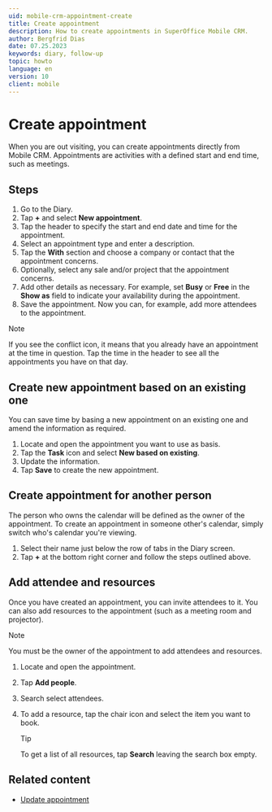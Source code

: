 ```yaml
---
uid: mobile-crm-appointment-create
title: Create appointment
description: How to create appointments in SuperOffice Mobile CRM.
author: Bergfrid Dias
date: 07.25.2023
keywords: diary, follow-up
topic: howto
language: en
version: 10
client: mobile
---
```


# Create appointment

When you are out visiting, you can create appointments directly from Mobile CRM. Appointments are activities with a defined start and end time, such as meetings.

## Steps

1. Go to the Diary.
2. Tap **+** and select **New appointment**.
3. Tap the header to specify the start and end date and time for the appointment.
4. Select an appointment type and enter a description.
5. Tap the **With** section and choose a company or contact that the appointment concerns.
6. Optionally, select any sale and/or project that the appointment concerns.
7. Add other details as necessary. For example, set **Busy** or **Free** in the **Show as** field to indicate your availability during the appointment.
8. Save the appointment. Now you can, for example, add more attendees to the appointment.

> [!NOTE]
> If you see the conflict icon, it means that you already have an appointment at the time in question. Tap the time in the header to see all the appointments you have on that day.

## Create new appointment based on an existing one

You can save time by basing a new appointment on an existing one and amend the information as required.

1. Locate and open the appointment you want to use as basis.
2. Tap the **Task** icon and select **New based on existing**.
3. Update the information.
4. Tap **Save** to create the new appointment.

## Create appointment for another person

The person who owns the calendar will be defined as the owner of the appointment. To create an appointment in someone other's calendar, simply switch who's calendar you're viewing.

1. Select their name just below the row of tabs in the Diary screen.
2. Tap **+** at the bottom right corner and follow the steps outlined above.

## Add attendee and resources

Once you have created an appointment, you can invite attendees to it. You can also add resources to the appointment (such as a meeting room and projector).

> [!NOTE]
> You must be the owner of the appointment to add attendees and resources.

1. Locate and open the appointment.
2. Tap **Add people**.
3. Search select attendees.
4. To add a resource, tap the chair icon and select the item you want to book.

    > [!TIP]
    > To get a list of all resources, tap **Search** leaving the search box empty.

## Related content

* [Update appointment][1]

<!-- Referenced links -->
[1]: update-appointment.md

<!-- Referenced images -->
